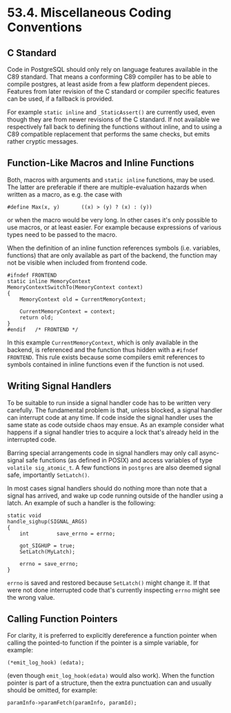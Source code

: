 # 53.4. Miscellaneous Coding Conventions

## C Standard

Code in PostgreSQL should only rely on language features available in the C89 standard. That means a conforming C89 compiler has to be able to compile postgres, at least aside from a few platform dependent pieces. Features from later revision of the C standard or compiler specific features can be used, if a fallback is provided.

For example `static inline` and `_StaticAssert()` are currently used, even though they are from newer revisions of the C standard. If not available we respectively fall back to defining the functions without inline, and to using a C89 compatible replacement that performs the same checks, but emits rather cryptic messages.

## Function-Like Macros and Inline Functions

Both, macros with arguments and `static inline` functions, may be used. The latter are preferable if there are multiple-evaluation hazards when written as a macro, as e.g. the case with

```text
#define Max(x, y)       ((x) > (y) ? (x) : (y))
```

or when the macro would be very long. In other cases it's only possible to use macros, or at least easier. For example because expressions of various types need to be passed to the macro.

When the definition of an inline function references symbols \(i.e. variables, functions\) that are only available as part of the backend, the function may not be visible when included from frontend code.

```text
#ifndef FRONTEND
static inline MemoryContext
MemoryContextSwitchTo(MemoryContext context)
{
    MemoryContext old = CurrentMemoryContext;

    CurrentMemoryContext = context;
    return old;
}
#endif   /* FRONTEND */
```

In this example `CurrentMemoryContext`, which is only available in the backend, is referenced and the function thus hidden with a `#ifndef FRONTEND`. This rule exists because some compilers emit references to symbols contained in inline functions even if the function is not used.

## Writing Signal Handlers

To be suitable to run inside a signal handler code has to be written very carefully. The fundamental problem is that, unless blocked, a signal handler can interrupt code at any time. If code inside the signal handler uses the same state as code outside chaos may ensue. As an example consider what happens if a signal handler tries to acquire a lock that's already held in the interrupted code.

Barring special arrangements code in signal handlers may only call async-signal safe functions \(as defined in POSIX\) and access variables of type `volatile sig_atomic_t`. A few functions in `postgres` are also deemed signal safe, importantly `SetLatch()`.

In most cases signal handlers should do nothing more than note that a signal has arrived, and wake up code running outside of the handler using a latch. An example of such a handler is the following:

```text
static void
handle_sighup(SIGNAL_ARGS)
{
    int         save_errno = errno;

    got_SIGHUP = true;
    SetLatch(MyLatch);

    errno = save_errno;
}
```

`errno` is saved and restored because `SetLatch()` might change it. If that were not done interrupted code that's currently inspecting `errno` might see the wrong value.

## Calling Function Pointers

For clarity, it is preferred to explicitly dereference a function pointer when calling the pointed-to function if the pointer is a simple variable, for example:

```text
(*emit_log_hook) (edata);
```

\(even though `emit_log_hook(edata)` would also work\). When the function pointer is part of a structure, then the extra punctuation can and usually should be omitted, for example:

```text
paramInfo->paramFetch(paramInfo, paramId);
```

